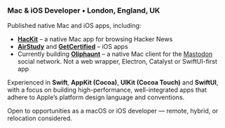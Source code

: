<!--
### Hi there 👋
**anosidium/anosidium** is a ✨ _special_ ✨ repository because its `README.md` (this file) appears on your GitHub profile.

Here are some ideas to get you started:

- 🔭 I’m currently working on ...
- 🌱 I’m currently learning ...
- 👯 I’m looking to collaborate on ...
- 🤔 I’m looking for help with ...
- 💬 Ask me about ...
- 📫 How to reach me: ...
- 😄 Pronouns: ...
- ⚡ Fun fact: ...
-->

###

<!--
### A Mac and iOS Developer based in London, England, UK

Published [HacKit](https://apps.apple.com/app/id1549557075), a native Mac Cocoa app for reading [Hacker News](https://news.ycombinator.com) and also published iOS apps: [AirStudy](https://apps.apple.com/app/id1522666005) and [GetCertified](https://apps.apple.com/app/id1523119493). Currently developing another Mac app, Oliphaunt, a [Mastodon](https://joinmastodon.org) client, which is available on [TestFlight](https://testflight.apple.com/join/QLqIRNwe).

Skilled in `Swift`, `AppKit` (`Cocoa`), `UIKit` (`Cocoa Touch`) and `SwiftUI`. And seeking opportunities as a Mac or iOS developer, open to remote, hybrid and possible relocation.
-->

### Mac & iOS Developer • London, England, UK

Published native Mac and iOS apps, including:

- [**HacKit**](https://apps.apple.com/app/id1549557075) – a native Mac app for browsing Hacker News
- [**AirStudy**](https://apps.apple.com/app/id1522666005) and [**GetCertified**](https://apps.apple.com/app/id1523119493) – iOS apps
- Currently building [**Oliphaunt**](https://testflight.apple.com/join/Epq1P3Cw) – a native Mac client for the [Mastodon](https://joinmastodon.org) social network. Not a web wrapper, Electron, Catalyst or SwiftUI-first app

Experienced in **Swift**, **AppKit (Cocoa)**, **UIKit (Cocoa Touch)** and **SwiftUI**, with a focus on building high-performance, well-integrated apps that adhere to Apple’s platform design language and conventions.

Open to opportunities as a macOS or iOS developer — remote, hybrid, or relocation considered.
